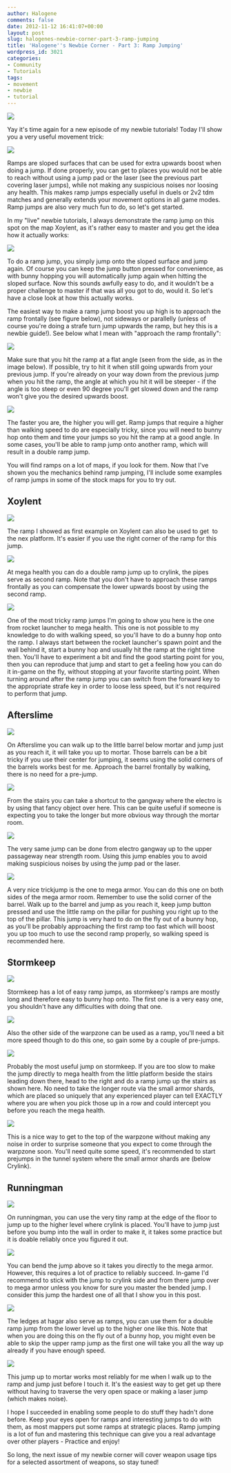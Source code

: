 ```yaml
---
author: Halogene
comments: false
date: 2012-11-12 16:41:07+00:00
layout: post
slug: halogenes-newbie-corner-part-3-ramp-jumping
title: 'Halogene''s Newbie Corner - Part 3: Ramp Jumping'
wordpress_id: 3021
categories:
- Community
- Tutorials
tags:
- movement
- newbie
- tutorial
---
```


![](http://www.xonotic.org/m/uploads/2012/09/newbie-corner-banner2-800x239.png)

Yay it's time again for a new episode of my newbie tutorials! Today I'll show you a very useful movement trick:

[![](http://www.xonotic.org/m/uploads/2012/11/RampJumping2.png)](http://www.xonotic.org/2012/11/halogenes-newbie-corner-part-3-ramp-jumping/rampjumping-3/)

Ramps are sloped surfaces that can be used for extra upwards boost when doing a jump. If done properly, you can get to places you would not be able to reach without using a jump pad or the laser (see the previous part covering laser jumps), while not making any suspicious noises nor loosing any health. This makes ramp jumps especially useful in duels or 2v2 tdm matches and generally extends your movement options in all game modes. Ramp jumps are also very much fun to do, so let's get started.

In my "live" newbie tutorials, I always demonstrate the ramp jump on this spot on the map Xoylent, as it's rather easy to master and you get the idea how it actually works:

[![](http://www.xonotic.org/m/uploads/2012/11/Xoylent-ramp1.final_1.png)](http://www.xonotic.org/2012/11/halogenes-newbie-corner-part-3-ramp-jumping/xoylent-ramp1-final-2/)

To do a ramp jump, you simply jump onto the sloped surface and jump again. Of course you can keep the jump button pressed for convenience, as with bunny hopping you will automatically jump again when hitting the sloped surface. Now this sounds awfully easy to do, and it wouldn't be a proper challenge to master if that was all you got to do, would it. So let's have a close look at how this actually works.

The easiest way to make a ramp jump boost you up high is to approach the ramp frontally (see figure below), not sideways or parallelly (unless of course you're doing a strafe turn jump upwards the ramp, but hey this is a newbie guide!). See below what I mean with "approach the ramp frontally":

[![](http://www.xonotic.org/m/uploads/2012/11/rampjumping-easy.hard_.final_.jpg)](http://www.xonotic.org/2012/11/halogenes-newbie-corner-part-3-ramp-jumping/rampjumping-easy-hard-final/)

Make sure that you hit the ramp at a flat angle (seen from the side, as in the image below). If possible, try to hit it when still going upwards from your previous jump. If you're already on your way down from the previous jump when you hit the ramp, the angle at which you hit it will be steeper - if the angle is too steep or even 90 degree you'll get slowed down and the ramp won't give you the desired upwards boost.

[![](http://www.xonotic.org/m/uploads/2012/11/rampjumping-angle.final_.png)](http://www.xonotic.org/2012/11/halogenes-newbie-corner-part-3-ramp-jumping/rampjumping-angle-final/)

The faster you are, the higher you will get. Ramp jumps that require a higher than walking speed to do are especially tricky, since you will need to bunny hop onto them and time your jumps so you hit the ramp at a good angle. In some cases, you'll be able to ramp jump onto another ramp, which will result in a double ramp jump.

You will find ramps on a lot of maps, if you look for them. Now that I've shown you the mechanics behind ramp jumping, I'll include some examples of ramp jumps in some of the stock maps for you to try out.

## Xoylent

[![](http://www.xonotic.org/m/uploads/2012/11/xoylent-ramp-1.final_1.png)](http://www.xonotic.org/2012/11/halogenes-newbie-corner-part-3-ramp-jumping/xoylent-ramp-1-final-2/)

The ramp I showed as first example on Xoylent can also be used to get  to the nex platform. It's easier if you use the right corner of the ramp for this jump.

[![](http://www.xonotic.org/m/uploads/2012/11/xoylent-ramp-2.final_.png)](http://www.xonotic.org/2012/11/halogenes-newbie-corner-part-3-ramp-jumping/xoylent-ramp-2-final/)

At mega health you can do a double ramp jump up to crylink, the pipes serve as second ramp. Note that you don't have to approach these ramps frontally as you can compensate the lower upwards boost by using the second ramp.

[![](http://www.xonotic.org/m/uploads/2012/11/xoylent-ramp-3.final_.png)](http://www.xonotic.org/2012/11/halogenes-newbie-corner-part-3-ramp-jumping/xoylent-ramp-3-final/)

One of the most tricky ramp jumps I'm going to show you here is the one from rocket launcher to mega health. This one is not possible to my knowledge to do with walking speed, so you'll have to do a bunny hop onto the ramp. I always start between the rocket launcher's spawn point and the wall behind it, start a bunny hop and usually hit the ramp at the right time then. You'll have to experiment a bit and find the good starting point for you, then you can reproduce that jump and start to get a feeling how you can do it in-game on the fly, without stopping at your favorite starting point. When turning around after the ramp jump you can switch from the forward key to the appropriate strafe key in order to loose less speed, but it's not required to perform that jump.

## Afterslime

[![](http://www.xonotic.org/m/uploads/2012/11/afterslime-mortar.final_.png)](http://www.xonotic.org/2012/11/halogenes-newbie-corner-part-3-ramp-jumping/afterslime-mortar-final/)

On Afterslime you can walk up to the little barrel below mortar and jump just as you reach it, it will take you up to mortar. Those barrels can be a bit tricky if you use their center for jumping, it seems using the solid corners of the barrels works best for me. Approach the barrel frontally by walking, there is no need for a pre-jump.

[![](http://www.xonotic.org/m/uploads/2012/11/afterslime-electro.final_.png)](http://www.xonotic.org/2012/11/halogenes-newbie-corner-part-3-ramp-jumping/afterslime-electro-final/)

From the stairs you can take a shortcut to the gangway where the electro is by using that fancy object over here. This can be quite useful if someone is expecting you to take the longer but more obvious way through the mortar room.

[![](http://www.xonotic.org/m/uploads/2012/11/afterslime-strength.final_1.png)](http://www.xonotic.org/2012/11/halogenes-newbie-corner-part-3-ramp-jumping/afterslime-strength-final-2/)

The very same jump can be done from electro gangway up to the upper passageway near strength room. Using this jump enables you to avoid making suspicious noises by using the jump pad or the laser.

[![](http://www.xonotic.org/m/uploads/2012/11/afterslime-mega-armor.final_.png)](http://www.xonotic.org/2012/11/halogenes-newbie-corner-part-3-ramp-jumping/afterslime-mega-armor-final/)

A very nice trickjump is the one to mega armor. You can do this one on both sides of the mega armor room. Remember to use the solid corner of the barrel. Walk up to the barrel and jump as you reach it, keep jump button pressed and use the little ramp on the pillar for pushing you right up to the top of the pillar. This jump is very hard to do on the fly out of a bunny hop, as you'll be probably approaching the first ramp too fast which will boost you up too much to use the second ramp properly, so walking speed is recommended here.

## Stormkeep

[![](http://www.xonotic.org/m/uploads/2012/11/stormkeep-25armortunnel1.final_.png)](http://www.xonotic.org/2012/11/halogenes-newbie-corner-part-3-ramp-jumping/stormkeep-25armortunnel1-final/)

Stormkeep has a lot of easy ramp jumps, as stormkeep's ramps are mostly long and therefore easy to bunny hop onto. The first one is a very easy one, you shouldn't have any difficulties with doing that one.

[![](http://www.xonotic.org/m/uploads/2012/11/stormkeep-25armortunnel2.final_.png)](http://www.xonotic.org/2012/11/halogenes-newbie-corner-part-3-ramp-jumping/stormkeep-25armortunnel2-final/)

Also the other side of the warpzone can be used as a ramp, you'll need a bit more speed though to do this one, so gain some by a couple of pre-jumps.

[![](http://www.xonotic.org/m/uploads/2012/11/stormkeep-megahealth.final_.png)](http://www.xonotic.org/2012/11/halogenes-newbie-corner-part-3-ramp-jumping/stormkeep-megahealth-final/)

Probably the most useful jump on stormkeep. If you are too slow to make the jump directly to mega health from the little platform beside the stairs leading down there, head to the right and do a ramp jump up the stairs as shown here. No need to take the longer route via the small armor shards, which are placed so uniquely that any experienced player can tell EXACTLY where you are when you pick those up in a row and could intercept you before you reach the mega health.

[![](http://www.xonotic.org/m/uploads/2012/11/stormkeep-warpzone.final_.png)](http://www.xonotic.org/2012/11/halogenes-newbie-corner-part-3-ramp-jumping/stormkeep-warpzone-final/)

This is a nice way to get to the top of the warpzone without making any noise in order to surprise someone that you expect to come through the warpzone soon. You'll need quite some speed, it's recommended to start prejumps in the tunnel system where the small armor shards are (below Crylink).

## Runningman

[![](http://www.xonotic.org/m/uploads/2012/11/runningman-crylink.final_.png)](http://www.xonotic.org/2012/11/halogenes-newbie-corner-part-3-ramp-jumping/runningman-crylink-final/)

On runningman, you can use the very tiny ramp at the edge of the floor to jump up to the higher level where crylink is placed. You'll have to jump just before you bump into the wall in order to make it, it takes some practice but it is doable reliably once you figured it out.

[![](http://www.xonotic.org/m/uploads/2012/11/runningman-megaarmor.final_.png)](http://www.xonotic.org/2012/11/halogenes-newbie-corner-part-3-ramp-jumping/runningman-megaarmor-final/)

You can bend the jump above so it takes you directly to the mega armor. However, this requires a lot of practice to reliably succeed. In-game I'd recommend to stick with the jump to crylink side and from there jump over to mega armor unless you know for sure you master the bended jump. I consider this jump the hardest one of all that I show you in this post.

[![](http://www.xonotic.org/m/uploads/2012/11/runningman-hagar-double.final_.png)](http://www.xonotic.org/2012/11/halogenes-newbie-corner-part-3-ramp-jumping/runningman-hagar-double-final/)

The ledges at hagar also serve as ramps, you can use them for a double ramp jump from the lower level up to the higher one like this. Note that when you are doing this on the fly out of a bunny hop, you might even be able to skip the upper ramp jump as the first one will take you all the way up already if you have enough speed.

[![](http://www.xonotic.org/m/uploads/2012/11/runningman-mortar.final_.png)](http://www.xonotic.org/2012/11/halogenes-newbie-corner-part-3-ramp-jumping/runningman-mortar-final/)

This jump up to mortar works most reliably for me when I walk up to the ramp and jump just before I touch it. It's the easiest way to get get up there without having to traverse the very open space or making a laser jump (which makes noise).

I hope I succeeded in enabling some people to do stuff they hadn't done before. Keep your eyes open for ramps and interesting jumps to do with them, as most mappers put some ramps at strategic places. Ramp jumping is a lot of fun and mastering this technique can give you a real advantage over other players - Practice and enjoy!

So long, the next issue of my newbie corner will cover weapon usage tips for a selected assortment of weapons, so stay tuned!

